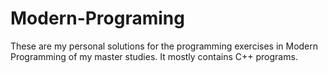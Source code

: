 # Modern-Programing
These are my personal solutions for the programming exercises in Modern Programming of my master studies. It mostly contains C++ programs.
